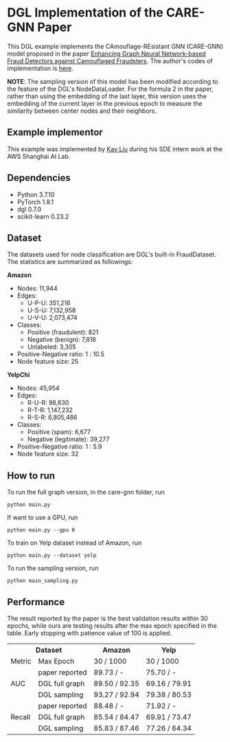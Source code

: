 # DGL Implementation of the CARE-GNN Paper

This DGL example implements the CAmouflage-REsistant GNN (CARE-GNN) model proposed in the paper [Enhancing Graph Neural Network-based Fraud Detectors against Camouflaged Fraudsters](https://arxiv.org/abs/2008.08692). The author's codes of implementation is [here](https://github.com/YingtongDou/CARE-GNN).

**NOTE**: The sampling version of this model has been modified according to the feature of the DGL's NodeDataLoader. For the formula 2 in the paper, rather than using the embedding of the last layer, this version uses the embedding of the current layer in the previous epoch to measure the similarity between center nodes and their neighbors.

Example implementor
----------------------
This example was implemented by [Kay Liu](https://github.com/kayzliu) during his SDE intern work at the AWS Shanghai AI Lab.

Dependencies
----------------------
- Python 3.7.10
- PyTorch 1.8.1
- dgl 0.7.0
- scikit-learn 0.23.2

Dataset
---------------------------------------
The datasets used for node classification are DGL's built-in FraudDataset. The statistics are summarized as followings:

**Amazon**

- Nodes: 11,944
- Edges:
    - U-P-U: 351,216
    - U-S-U: 7,132,958
    - U-V-U: 2,073,474
- Classes:
    - Positive (fraudulent): 821
    - Negative (benign): 7,818
    - Unlabeled: 3,305
- Positive-Negative ratio: 1 : 10.5
- Node feature size: 25

**YelpChi**

- Nodes: 45,954
- Edges:
    - R-U-R: 98,630
    - R-T-R: 1,147,232
    - R-S-R: 6,805,486
- Classes:
    - Positive (spam): 6,677
    - Negative (legitimate): 39,277
- Positive-Negative ratio: 1 : 5.9
- Node feature size: 32

How to run
--------------------------------
To run the full graph version, in the care-gnn folder, run
```
python main.py
```

If want to use a GPU, run
```
python main.py --gpu 0
```

To train on Yelp dataset instead of Amazon, run
```
python main.py --dataset yelp
```

To run the sampling version, run
```
python main_sampling.py
```

Performance
-------------------------
The result reported by the paper is the best validation results within 30 epochs, while ours are testing results after the max epoch specified in the table. Early stopping with patience value of 100 is applied.

<table>
	<tr>
	    <th colspan="2">Dataset</th>
	    <th>Amazon</th>
	    <th>Yelp</th>
	</tr >
	<tr>
        <td>Metric</td>
        <td>Max Epoch</td>
	    <td>30 / 1000</td>
	    <td>30 / 1000</td>
	</tr>
	<tr >
	    <td rowspan="3">AUC</td>
	    <td>paper reported</td>
	    <td>89.73 / -</td>
        <td>75.70 / -</td>
	</tr>
	<tr>
	    <td>DGL full graph</td>
	    <td>89.50 / 92.35</td>
	    <td>69.16 / 79.91</td>
	</tr>
	<tr>
	    <td>DGL sampling</td>
	    <td>93.27 / 92.94</td>
        <td>79.38 / 80.53</td>
	</tr>
	<tr >
	    <td rowspan="3">Recall</td>
	    <td>paper reported</td>
	    <td>88.48 / -</td>
        <td>71.92 / -</td>
	</tr>
	<tr>
	    <td>DGL full graph</td>
	    <td>85.54 / 84.47</td>
	    <td>69.91 / 73.47</td>
	</tr>
	<tr>
	    <td>DGL sampling</td>
	    <td>85.83 / 87.46</td>
        <td>77.26 / 64.34</td>
	</tr>
</table>
